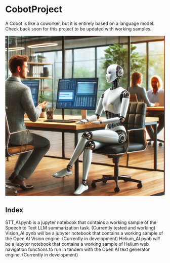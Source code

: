 # CobotProject
A Cobot is like a coworker, but it is entirely based on a language model. Check back soon for this project to be updated with working samples.

![SCreenshot of a Cobot](/media/Cobot.webp)

## Index

STT_AI.pynb is a jupyter notebook that contains a working sample of the Speech to Text LLM summarization task. (Currently tested and working)
Vision_AI.pynb *will* be a jupyter notebook that contains a working sample of the Open AI Vision engine. (Currently in development)
Helium_AI.pynb *will* be a jupyter notebook that contains a working sample of Helium web navigation functions to run in tandem with the Open AI text generator engine. (Currently in development)


